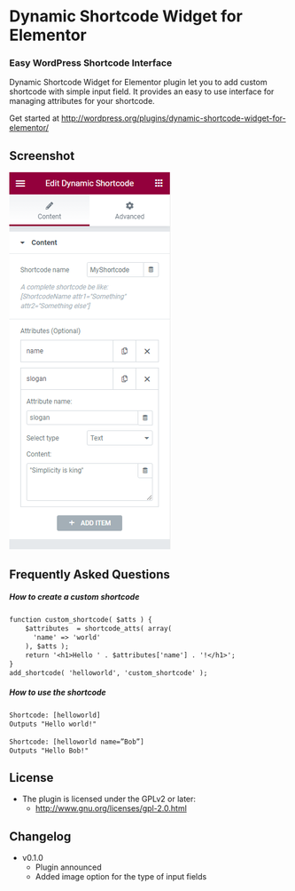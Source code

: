 # Dynamic Shortcode Widget for Elementor
### Easy WordPress Shortcode Interface

Dynamic Shortcode Widget for Elementor plugin let you to add custom shortcode with simple input field. It provides an easy to use interface for managing attributes for your shortcode.

Get started at http://wordpress.org/plugins/dynamic-shortcode-widget-for-elementor/

## Screenshot
 ![alt Shortcode Widget](https://raw.githubusercontent.com/louisho5/dynamic-shortcode-widget/main/image/screenshot.png)

## Frequently Asked Questions

##### How to create a custom shortcode
`````
function custom_shortcode( $atts ) {
    $attributes  = shortcode_atts( array(
      'name' => 'world'
    ), $atts );
    return '<h1>Hello ' . $attributes['name'] . '!</h1>';
}
add_shortcode( 'helloworld', 'custom_shortcode' );
`````

##### How to use the shortcode
`````
Shortcode: [helloworld]
Outputs "Hello world!"

Shortcode: [helloworld name=”Bob”]
Outputs "Hello Bob!"
`````

## License
- The plugin is licensed under the GPLv2 or later:
  - http://www.gnu.org/licenses/gpl-2.0.html

## Changelog
- v0.1.0
  - Plugin announced
  - Added image option for the type of input fields
